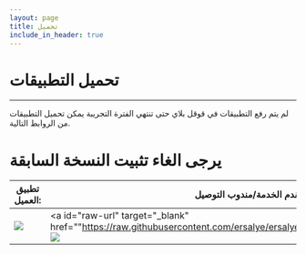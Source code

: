 ```yaml
---
layout: page
title: تحميل
include_in_header: true
---
```


# تحميل التطبيقات
-----
لم يتم رفع التطبيقات في قوقل بلاي حتى تنتهي الفترة التجريبة يمكن تحميل التطبيقات من الروابط التالية.
<br>

# يرجى الغاء تثبيت النسخة السابقة


| **تطبيق العميل:**  | **مقدم الخدمة/مندوب التوصيل:**   |
| ------------- | ------------- |
| <a id="raw-url" target="_blank" href="http://ersalye.github.io/apps/ersal.apk"><img src="http://ersalye.github.io/assets/playstore.png" /></a>  | <a id="raw-url" target="_blank" href=""https://raw.githubusercontent.com/ersalye/ersalye.github.io/master/apps/seller.apk"><img src="http://ersalye.github.io/assets/playstore.png" /></a> |


